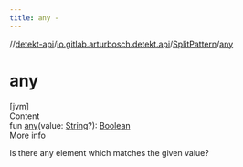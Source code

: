 ```yaml
---
title: any -
---
```

//[detekt-api](../../index.md)/[io.gitlab.arturbosch.detekt.api](../index.md)/[SplitPattern](index.md)/[any](any.md)



# any  
[jvm]  
Content  
fun [any](any.md)(value: [String](https://kotlinlang.org/api/latest/jvm/stdlib/kotlin/-string/index.html)?): [Boolean](https://kotlinlang.org/api/latest/jvm/stdlib/kotlin/-boolean/index.html)  
More info  


Is there any element which matches the given value?

  



